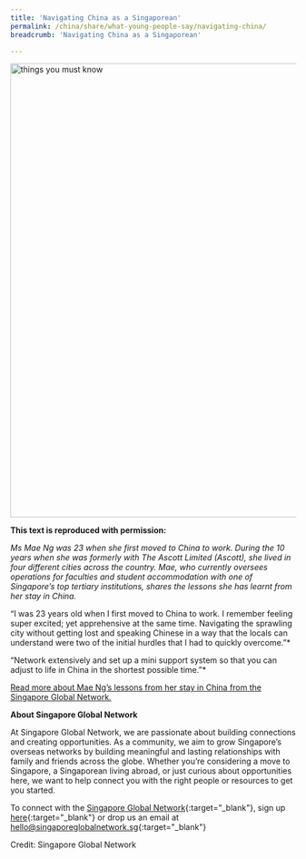 ```yaml
---
title: 'Navigating China as a Singaporean'
permalink: /china/share/what-young-people-say/navigating-china/
breadcrumb: 'Navigating China as a Singaporean'

---
```



<img src="\images\asean-employers\navigating-china.png" alt="things you must know" style="width:800px;" />

**This text is reproduced with permission:** 

*Ms Mae Ng was 23 when she first moved to China to work. During the 10 years when she was formerly with The Ascott Limited (Ascott), she lived in four different cities across the country. Mae, who currently oversees operations for faculties and student accommodation with one of Singapore’s top tertiary institutions, shares the lessons she has learnt from her stay in China.*

“I was 23 years old when I first moved to China to work. I remember feeling super excited; yet apprehensive at the same time. Navigating the sprawling city without getting lost and speaking Chinese in a way that the locals can understand were two of the initial hurdles that I had to quickly overcome.”*

“Network extensively and set up a mini support system so that you can adjust to life in China in the shortest possible time.”*

[Read more about Mae Ng’s lessons from her stay in China from the Singapore Global Network.](https://singaporeglobalnetwork.gov.sg/stories/people/navigating-china-as-a-singaporean/)



**About Singapore Global Network**

At Singapore Global Network, we are passionate about building connections and creating opportunities. As a community, we aim to grow Singapore’s overseas networks by building meaningful and lasting relationships with family and friends across the globe. Whether you’re considering a move to Singapore, a Singaporean living abroad, or just curious about opportunities here, we want to help connect you with the right people or resources to get you started.

To connect with the [Singapore Global Network](http://www.singaporeglobalnetwork.gov.sg/){:target="_blank"}, sign up [here](https://singaporeglobalnetwork.gov.sg/join-us/){:target="_blank"} or drop us an email at <hello@singaporeglobalnetwork.sg>{:target="_blank"}

Credit: Singapore Global Network